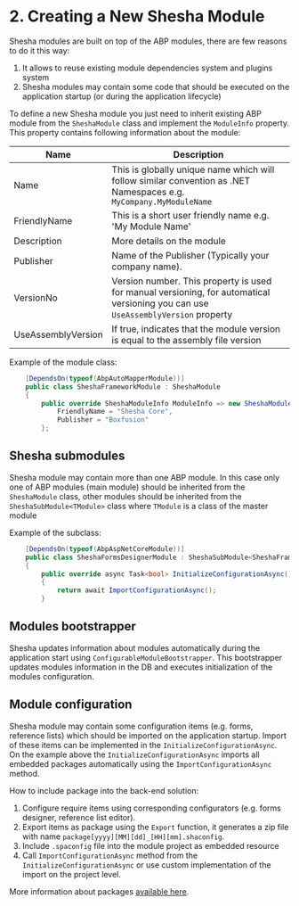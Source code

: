 # 2. Creating a New Shesha Module

Shesha modules are built on top of the ABP modules, there are few reasons to do it this way:

1. It allows to reuse existing module dependencies system and plugins system
2. Shesha modules may contain some code that should be executed on the application startup (or during the application lifecycle)

To define a new Shesha module you just need to inherit existing ABP module from the `SheshaModule` class and implement the `ModuleInfo` property.
This property contains following information about the module:

|Name| Description |
|--|--|
|Name|This is globally unique name which will follow similar convention as .NET Namespaces e.g. `MyCompany.MyModuleName`|
|FriendlyName|This is a short user friendly name e.g. 'My Module Name'|
|Description|More details on the module|
|Publisher|Name of the Publisher (Typically your company name).|
|VersionNo|Version number. This property is used for manual versioning, for automatical versioning you can use `UseAssemblyVersion` property|
|UseAssemblyVersion|If true, indicates that the module version is equal to the assembly file version|

Example of the module class:
```cs
    [DependsOn(typeof(AbpAutoMapperModule))]
    public class SheshaFrameworkModule : SheshaModule
    {
        public override SheshaModuleInfo ModuleInfo => new SheshaModuleInfo("Shesha") { 
            FriendlyName = "Shesha Core",
            Publisher = "Boxfusion" 
        };

```

## Shesha submodules

Shesha module may contain more than one ABP module. In this case only one of ABP modules (main module) should be inherited from the `SheshaModule` class, other modules should be inherited from the `SheshaSubModule<TModule>` class where `TModule` is a class of the master module

Example of the subclass:

```cs
    [DependsOn(typeof(AbpAspNetCoreModule))]
    public class SheshaFormsDesignerModule : SheshaSubModule<SheshaFrameworkModule>
    {
        public override async Task<bool> InitializeConfigurationAsync()
        {
            return await ImportConfigurationAsync();
        }
```

## Modules bootstrapper

Shesha updates information about modules automatically during the application start using `ConfigurableModuleBootstrapper`. This bootstrapper updates modules information in the DB and executes initialization of the modules configuration.


## Module configuration

Shesha module may contain some configuration items (e.g. forms, reference lists) which should be imported on the application startup. 
Import of these items can be implemented in the `InitializeConfigurationAsync`. On the example above the `InitializeConfigurationAsync` imports all embedded packages automatically using the `ImportConfigurationAsync` method.

How to include package into the back-end solution:

1. Configure require items using corresponding configurators (e.g. forms designer, reference list editor).
2. Export items as package using the `Export` function, it generates a zip file with name `package[yyyy][MM][dd]_[HH][mm].shaconfig`.
3. Include `.spaconfig` file into the module project as embedded resource
4. Call `ImportConfigurationAsync` method from the `InitializeConfigurationAsync` or use custom implementation of the import on the project level.

More information about packages <a href="
https://shesha-docs.readthedocs.io/en/latest/5.%20Fundamentals/5.6.%20Configuration%20Packages/" target="_blank">available here</a>.
